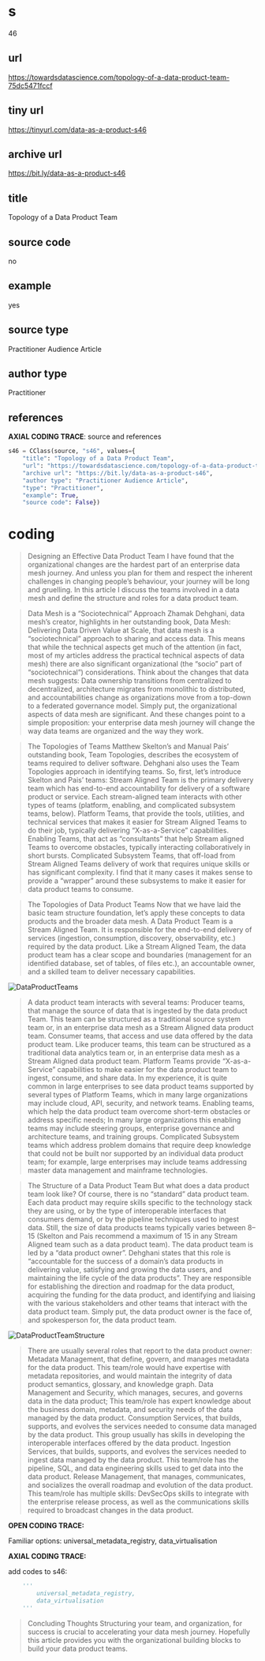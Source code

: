 # s 
46
## url
https://towardsdatascience.com/topology-of-a-data-product-team-75dc5471fccf
## tiny url
https://tinyurl.com/data-as-a-product-s46
## archive url
https://bit.ly/data-as-a-product-s46
## title
Topology of a Data Product Team
## source code
no
## example
yes
## source type 
Practitioner Audience Article
## author type
Practitioner
## references

**AXIAL CODING TRACE**: source and references
``` python
s46 = CClass(source, "s46", values={
    "title": "Topology of a Data Product Team",
    "url": "https://towardsdatascience.com/topology-of-a-data-product-team-75dc5471fccf",
    "archive url": "https://bit.ly/data-as-a-product-s46",
    "author type": "Practitioner Audience Article",
    "type": "Practitioner",
    "example": True,
    "source code": False})
``` 

# coding

> Designing an Effective Data Product Team
I have found that the organizational changes are the hardest part of an enterprise data mesh journey. And unless you plan for them and respect the inherent challenges in changing people’s behaviour, your journey will be long and gruelling.
In this article I discuss the teams involved in a data mesh and define the structure and roles for a data product team.

> Data Mesh is a “Sociotechnical” Approach
Zhamak Dehghani, data mesh’s creator, highlights in her outstanding book, Data Mesh: Delivering Data Driven Value at Scale, that data mesh is a “sociotechnical” approach to sharing and access data. This means that while the technical aspects get much of the attention (in fact, most of my articles address the practical technical aspects of data mesh) there are also significant organizational (the “socio” part of “sociotechnical”) considerations.
Think about the changes that data mesh suggests: Data ownership transitions from centralized to decentralized, architecture migrates from monolithic to distributed, and accountabilities change as organizations move from a top-down to a federated governance model.
Simply put, the organizational aspects of data mesh are significant. And these changes point to a simple proposition: your enterprise data mesh journey will change the way data teams are organized and the way they work.

> The Topologies of Teams
Matthew Skelton’s and Manual Pais’ outstanding book, Team Topologies, describes the ecosystem of teams required to deliver software. Dehghani also uses the Team Topologies approach in identifying teams.
So, first, let’s introduce Skelton and Pais’ teams:
Stream Aligned Team is the primary delivery team which has end-to-end accountability for delivery of a software product or service. Each stream-aligned team interacts with other types of teams (platform, enabling, and complicated subsystem teams, below).
Platform Teams, that provide the tools, utilities, and technical services that makes it easier for Stream Aligned Teams to do their job, typically delivering “X-as-a-Service” capabilities.
Enabling Teams, that act as “consultants” that help Stream aligned Teams to overcome obstacles, typically interacting collaboratively in short bursts.
Complicated Subsystem Teams, that off-load from Stream Aligned Teams delivery of work that requires unique skills or has significant complexity. I find that it many cases it makes sense to provide a “wrapper” around these subsystems to make it easier for data product teams to consume.

> The Topologies of Data Product Teams
Now that we have laid the basic team structure foundation, let’s apply these concepts to data products and the broader data mesh.
A Data Product Team is a Stream Aligned Team. It is responsible for the end-to-end delivery of services (ingestion, consumption, discovery, observability, etc.) required by the data product. Like a Stream Aligned Team, the data product team has a clear scope and boundaries (management for an identified database, set of tables, of files etc.), an accountable owner, and a skilled team to deliver necessary capabilities.

![DataProductTeams](https://miro.medium.com/max/720/1*cEMhZCE4-O9uFza3nZ1KoA.webp)

> A data product team interacts with several teams:
Producer teams, that manage the source of data that is ingested by the data product Team. This team can be structured as a traditional source system team or, in an enterprise data mesh as a Stream Aligned data product team.
Consumer teams, that access and use data offered by the data product team. Like producer teams, this team can be structured as a traditional data analytics team or, in an enterprise data mesh as a Stream Aligned data product team.
Platform Teams provide “X-as-a-Service” capabilities to make easier for the data product team to ingest, consume, and share data. In my experience, it is quite common in large enterprises to see data product teams supported by several types of Platform Teams, which in many large organizations may include cloud, API, security, and network teams.
Enabling teams, which help the data product team overcome short-term obstacles or address specific needs; In many large organizations this enabling teams may include steering groups, enterprise governance and architecture teams, and training groups.
Complicated Subsystem teams which address problem domains that require deep knowledge that could not be built nor supported by an individual data product team; for example, large enterprises may include teams addressing master data management and mainframe technologies.

> The Structure of a Data Product Team
But what does a data product team look like? Of course, there is no “standard” data product team. Each data product may require skills specific to the technology stack they are using, or by the type of interoperable interfaces that consumers demand, or by the pipeline techniques used to ingest data. Still, the size of data products teams typically varies between 8–15 (Skelton and Pais recommend a maximum of 15 in any Stream Aligned team such as a data product team).
The data product team is led by a “data product owner”. Dehghani states that this role is “accountable for the success of a domain’s data products in delivering value, satisfying and growing the data users, and maintaining the life cycle of the data products”. They are responsible for establishing the direction and roadmap for the data product, acquiring the funding for the data product, and identifying and liaising with the various stakeholders and other teams that interact with the data product team. Simply put, the data product owner is the face of, and spokesperson for, the data product team.

![DataProductTeamStructure](https://miro.medium.com/max/720/1*I_16A0UW9_ODvYNT3cvWAA.webp)

> There are usually several roles that report to the data product owner:
Metadata Management, that define, govern, and manages metadata for the data product. This team/role would have expertise with metadata repositories, and would maintain the integrity of data product semantics, glossary, and knowledge graph.
Data Management and Security, which manages, secures, and governs data in the data product; This team/role has expert knowledge about the business domain, metadata, and security needs of the data managed by the data product.
Consumption Services, that builds, supports, and evolves the services needed to consume data managed by the data product. This group usually has skills in developing the interoperable interfaces offered by the data product.
Ingestion Services, that builds, supports, and evolves the services needed to ingest data managed by the data product. This team/role has the pipeline, SQL, and data engineering skills used to get data into the data product.
Release Management, that manages, communicates, and socializes the overall roadmap and evolution of the data product. This team/role has multiple skills: DevSecOps skills to integrate with the enterprise release process, as well as the communications skills required to broadcast changes in the data product.

**OPEN CODING TRACE:**

Familiar options: universal_metadata_registry, data_virtualisation

**AXIAL CODING TRACE:**

add codes to s46: 
``` python 
    '''
        universal_metadata_registry,
        data_virtualisation
    '''
```

> Concluding Thoughts
Structuring your team, and organization, for success is crucial to accelerating your data mesh journey. Hopefully this article provides you with the organizational building blocks to build your data product teams.



